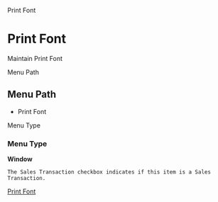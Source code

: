 
Print Font
# Print Font


Maintain Print Font

Menu Path
## Menu Path



- Print Font

Menu Type
### Menu Type

**Window**

```
The Sales Transaction checkbox indicates if this item is a Sales Transaction.
```

[Print Font](../../functional-guide/window/window-print-font.md)